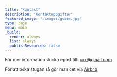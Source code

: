 ```yaml
---
title: "Kontakt"
description: "Kontaktuppgifter"
featured_image: "/images/gubbe.jpg"
type: page
menu: main
_build:
  render: always
  list: always
  publishResources: false
---
```



För mer information skicka epost till: xxx@gmail.com

För att boka stugan så gör man det via [Airbnb](https://www.airbnb.com/rooms/934629510928632312?)
